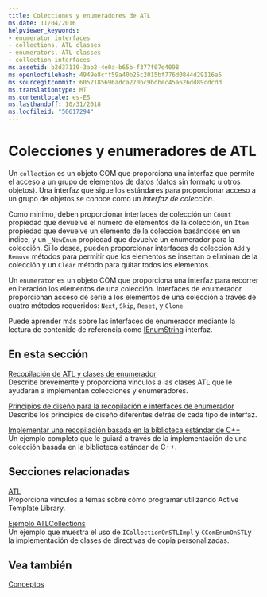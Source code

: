 ```yaml
---
title: Colecciones y enumeradores de ATL
ms.date: 11/04/2016
helpviewer_keywords:
- enumerator interfaces
- collections, ATL classes
- enumerators, ATL classes
- collection interfaces
ms.assetid: b2d37119-3ab2-4e0a-b65b-f377f07e4098
ms.openlocfilehash: 4949e8cff59a40b25c2015bf776d0844d29116a5
ms.sourcegitcommit: 6052185696adca270bc9bdbec45a626dd89cdcdd
ms.translationtype: MT
ms.contentlocale: es-ES
ms.lasthandoff: 10/31/2018
ms.locfileid: "50617294"
---
```

# <a name="atl-collections-and-enumerators"></a>Colecciones y enumeradores de ATL

Un `collection` es un objeto COM que proporciona una interfaz que permite el acceso a un grupo de elementos de datos (datos sin formato u otros objetos). Una interfaz que sigue los estándares para proporcionar acceso a un grupo de objetos se conoce como un *interfaz de colección*.

Como mínimo, deben proporcionar interfaces de colección un `Count` propiedad que devuelve el número de elementos de la colección, un `Item` propiedad que devuelve un elemento de la colección basándose en un índice, y un `_NewEnum` propiedad que devuelve un enumerador para la colección. Si lo desea, pueden proporcionar interfaces de colección `Add` y `Remove` métodos para permitir que los elementos se insertan o eliminan de la colección y un `Clear` método para quitar todos los elementos.

Un `enumerator` es un objeto COM que proporciona una interfaz para recorrer en iteración los elementos de una colección. Interfaces de enumerador proporcionan acceso de serie a los elementos de una colección a través de cuatro métodos requeridos: `Next`, `Skip`, `Reset`, y `Clone`.

Puede aprender más sobre las interfaces de enumerador mediante la lectura de contenido de referencia como [IEnumString](/windows/desktop/api/objidl/nn-objidl-ienumstring) interfaz.

## <a name="in-this-section"></a>En esta sección

[Recopilación de ATL y clases de enumerador](../atl/atl-collection-and-enumerator-classes.md)<br/>
Describe brevemente y proporciona vínculos a las clases ATL que le ayudarán a implementan colecciones y enumeradores.

[Principios de diseño para la recopilación e interfaces de enumerador](../atl/design-principles-for-collection-and-enumerator-interfaces.md)<br/>
Describe los principios de diseño diferentes detrás de cada tipo de interfaz.

[Implementar una recopilación basada en la biblioteca estándar de C++](../atl/implementing-an-stl-based-collection.md)<br/>
Un ejemplo completo que le guiará a través de la implementación de una colección basada en la biblioteca estándar de C++.

## <a name="related-sections"></a>Secciones relacionadas

[ATL](../atl/active-template-library-atl-concepts.md)<br/>
Proporciona vínculos a temas sobre cómo programar utilizando Active Template Library.

[Ejemplo ATLCollections](../visual-cpp-samples.md)<br/>
Un ejemplo que muestra el uso de `ICollectionOnSTLImpl` y `CComEnumOnSTL`y la implementación de clases de directivas de copia personalizadas.

## <a name="see-also"></a>Vea también

[Conceptos](../atl/active-template-library-atl-concepts.md)


